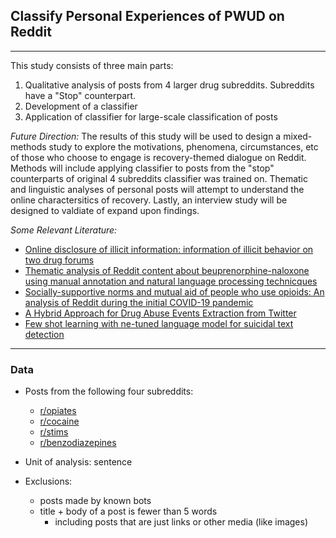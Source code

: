## Classify Personal Experiences of PWUD on Reddit
---

This study consists of three main parts:  
1. Qualitative analysis of posts from 4 larger drug subreddits. Subreddits have a "Stop" counterpart.
2. Development of a classifier
3. Application of classifier for large-scale classification of posts

*Future Direction:*
The results of this study will be used to design a mixed-methods study to explore the motivations, phenomena, circumstances, etc of those who choose to engage is recovery-themed dialogue on Reddit. Methods will include applying classifier to posts from the "stop" counterparts of original 4 subreddits classifier was trained on. Thematic and linguistic analyses of personal posts will attempt to understand the online charactersitics of recovery. Lastly, an interview study will be designed to valdiate of expand upon findings.  

*Some Relevant Literature:*  
- [Online disclosure of illicit information: information of illicit behavior on two drug forums](https://asistdl.onlinelibrary.wiley.com/doi/10.1002/asi.23880)
- [Thematic analysis of Reddit content about beuprenorphine-naloxone using manual annotation and natural language processing technicques](https://www.ncbi.nlm.nih.gov/pmc/articles/PMC9365256/) 
- [Socially-supportive norms and mutual aid of people who use opioids: An analysis of Reddit during the initial COVID-19 pandemic](https://www.sciencedirect.com/science/article/pii/S0376871621001678?via%3Dihub)
- [A Hybrid Approach for Drug Abuse Events Extraction from Twitter](https://www.sciencedirect.com/science/article/pii/S1877050916319226)
- [Few shot learning with ne-tuned language model for suicidal text detection](https://www.researchsquare.com/article/rs-2392230/v1)

---

### Data

- Posts from the following four subreddits: 
  - [r/opiates](https://www.reddit.com/r/opiates/)
  - [r/cocaine](https://www.reddit.com/r/cocaine/)
  - [r/stims](https://www.reddit.com/r/stims/)
  - [r/benzodiazepines](https://www.reddit.com/r/benzodiazepines/)
  
- Unit of analysis: sentence
- Exclusions: 
  - posts made by known bots
  - title + body of a post is fewer than 5 words
    - including posts that are just links or other media (like images)
